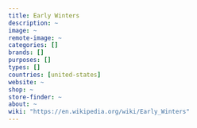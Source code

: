 ```yaml
---
title: Early Winters
description: ~
image: ~
remote-image: ~
categories: []
brands: []
purposes: []
types: []
countries: [united-states]
website: ~
shop: ~
store-finder: ~
about: ~
wiki: "https://en.wikipedia.org/wiki/Early_Winters"
---
```

